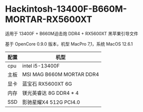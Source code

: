 # Hackintosh-13400F-B660M-MORTAR-RX5600XT
适用于 13400F + B660M迫击炮 DDR4 + RX5600XT 黑苹果引导文件

基于 OpenCore 0.9.0 版本，机型 MacPro 7,1，系统 MacOS 12.6.1

配置 |  机型    
---  |    --- 
cpu  |  intel i5-13400F
主板  |  MSI MAG B660M MORTAR DDR4 
显卡  |  蓝宝石 RX5600XT 6G 
内存  |  镁光英睿达 8G DDR4 * 4
SSD  |  影驰星耀X4 512G PCI4.0
